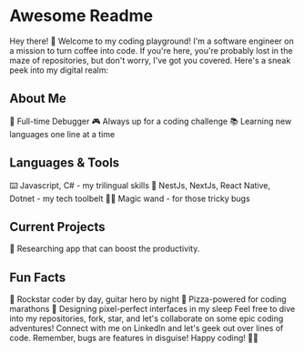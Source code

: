 # Awesome Readme
Hey there! 👋 Welcome to my coding playground! I'm a software engineer on a mission to turn coffee into code. If you're here, you're probably lost in the maze of repositories, but don't worry, I've got you covered. Here's a sneak peek into my digital realm:

## About Me
🚀 Full-time Debugger
🎮 Always up for a coding challenge
📚 Learning new languages one line at a time
## Languages & Tools
⌨️ Javascript, C# - my trilingual skills
🔧 NestJs, NextJs, React Native, Dotnet  - my tech toolbelt
🧙‍♂️ Magic wand - for those tricky bugs
## Current Projects
🚀 Researching app that can boost the productivity.
## Fun Facts
🎸 Rockstar coder by day, guitar hero by night
🍕 Pizza-powered for coding marathons
🎨 Designing pixel-perfect interfaces in my sleep
Feel free to dive into my repositories, fork, star, and let's collaborate on some epic coding adventures! Connect with me on LinkedIn and let's geek out over lines of code. Remember, bugs are features in disguise! Happy coding! 🚀🔥

